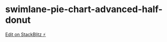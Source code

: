 # swimlane-pie-chart-advanced-half-donut

[Edit on StackBlitz ⚡️](https://stackblitz.com/edit/swimlane-pie-chart-advanced-hnhh9f)